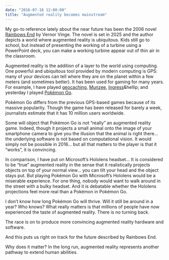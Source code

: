 ```yaml
---
date: "2016-07-18 12:00:00"
title: "Augmented reality becomes mainstream"
---
```




My go-to reference lately about the near future has been the 2006 novel [Rainbows End](https://www.amazon.com/Rainbows-End-Vernor-Vinge/dp/0812536363) by Vernor Vinge. The novel is set in 2025 and the author depicts a world where augmented reality is ubiquitous. Kids still go to school, but instead of presenting the working of a turbine using a PowerPoint deck, you can make a working turbine appear out of thin air in the classroom.

Augmented reality is the addition of a layer to the world using computing. One powerful and ubiquitous tool provided by modern computing is GPS: many of your devices can tell where they are on the planet within a few meters (and sometimes better). It has been used for gaming for many years. For example, I have played [geocaching](https://en.wikipedia.org/wiki/Geocaching), [Munzee](https://en.wikipedia.org/wiki/Munzee), [Ingress](https://en.wikipedia.org/wiki/Ingress_(video_game))&hellip; and yesterday I played [Pokémon Go](https://en.wikipedia.org/wiki/Pok%C3%A9mon_Go). 

Pokémon Go differs from the previous GPS-based games because of its massive popularity. Though the game has been released for barely a week, journalists estimate that it has 10 million users worldwide. 

Some will object that Pokémon Go is not &ldquo;really&rdquo; an augmented reality game. Indeed, though it projects a small animal onto the image of your smartphone camera to give you the illusion that the animal is right there&hellip; the underlying software is not based on computational vision. It would simply not be possible in 2016&hellip; but all that matters to the player is that it &ldquo;works&rdquo;, it is convincing.

In comparison, I have put on Microsoft&rsquo;s Hololens headset&hellip; It is considered to be &ldquo;true&rdquo; augmented reality in the sense that it realistically projects objects on top of your normal view&hellip; you can tilt your head and the object stays put. But playing Pokémon Go with Microsoft&rsquo;s Hololens would be a miserable experience. For one thing, nobody would want to walk around in the street with a bulky headset. And it is debatable whether the Hololens projections feel more real than a Pokémon in Pokémon Go. 

I don&rsquo;t know how long Pokémon Go will thrive. Will it still be around in a year? Who knows? What really matters is that millions of people have now experienced the taste of augmented reality. There is no turning back.

The race is on to produce more convincing augmented reality hardware and software.

And this puts us right on track for the future described by Rainbows End.

Why does it matter? In the long run, augmented reality represents another pathway to extend human abilities.

